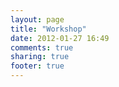 ```yaml
---
layout: page
title: "Workshop"
date: 2012-01-27 16:49
comments: true
sharing: true
footer: true
---
```

